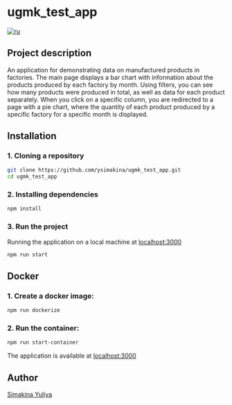 # ugmk_test_app

[![ru](https://img.shields.io/badge/lang-ru-blue.svg)](https://github.com/ysimakina/ugmk_test_app/blob/main/README.ru.md)

## Project description

An application for demonstrating data on manufactured products in factories. The main page displays a bar chart with information about the products produced by each factory by month. Using filters, you can see how many products were produced in total, as well as data for each product separately. When you click on a specific column, you are redirected to a page with a pie chart, where the quantity of each product produced by a specific factory for a specific month is displayed.

## Installation

### 1. Cloning a repository

```sh
git clone https://github.com/ysimakina/ugmk_test_app.git
cd ugmk_test_app
```

### 2. Installing dependencies

```sh
npm install
```

### 3. Run the project

Running the application on a local machine at [localhost:3000](http://localhost:3000/)

```sh
npm run start
```

## Docker

### 1. Сreate a docker image:

```sh
npm run dockerize
```

### 2. Run the container:

```sh
npm run start-container
```

The application is available at [localhost:3000](http://localhost:3000/)

## Author

[Simakina Yuliya](https://github.com/ysimakina)
